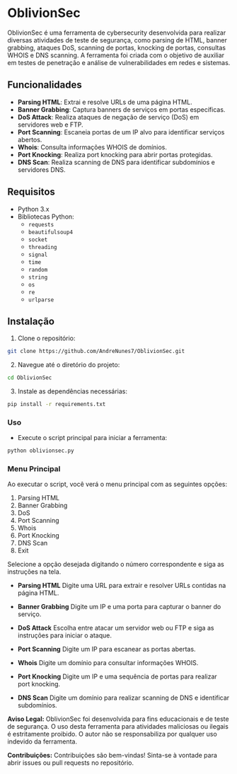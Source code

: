 # OblivionSec

OblivionSec é uma ferramenta de cybersecurity desenvolvida para realizar diversas atividades de teste de segurança, como parsing de HTML, banner grabbing, ataques DoS, scanning de portas, knocking de portas, consultas WHOIS e DNS scanning. A ferramenta foi criada com o objetivo de auxiliar em testes de penetração e análise de vulnerabilidades em redes e sistemas.

## Funcionalidades

- **Parsing HTML**: Extrai e resolve URLs de uma página HTML.
- **Banner Grabbing**: Captura banners de serviços em portas específicas.
- **DoS Attack**: Realiza ataques de negação de serviço (DoS) em servidores web e FTP.
- **Port Scanning**: Escaneia portas de um IP alvo para identificar serviços abertos.
- **Whois**: Consulta informações WHOIS de domínios.
- **Port Knocking**: Realiza port knocking para abrir portas protegidas.
- **DNS Scan**: Realiza scanning de DNS para identificar subdomínios e servidores DNS.

## Requisitos

- Python 3.x
- Bibliotecas Python:
  - `requests`
  - `beautifulsoup4`
  - `socket`
  - `threading`
  - `signal`
  - `time`
  - `random`
  - `string`
  - `os`
  - `re`
  - `urlparse`

## Instalação

1. Clone o repositório:

```bash
git clone https://github.com/AndreNunes7/OblivionSec.git
````

2. Navegue até o diretório do projeto:
``` bash
cd OblivionSec
```

3. Instale as dependências necessárias:
``` bash
pip install -r requirements.txt
```

### Uso
- Execute o script principal para iniciar a ferramenta:
``` bash
python oblivionsec.py
``` 

### Menu Principal

Ao executar o script, você verá o menu principal com as seguintes opções:

1. Parsing HTML
2. Banner Grabbing
3. DoS
4. Port Scanning
5. Whois
6. Port Knocking
7. DNS Scan
8. Exit

Selecione a opção desejada digitando o número correspondente e siga as instruções na tela.

- **Parsing HTML**
  Digite uma URL para extrair e resolver URLs contidas na página HTML.

- **Banner Grabbing**
  Digite um IP e uma porta para capturar o banner do serviço.

- **DoS Attack**
  Escolha entre atacar um servidor web ou FTP e siga as instruções para iniciar o ataque.

- **Port Scanning**
  Digite um IP para escanear as portas abertas.

- **Whois**
  Digite um domínio para consultar informações WHOIS.

- **Port Knocking**
  Digite um IP e uma sequência de portas para realizar port knocking.

- **DNS Scan**
  Digite um domínio para realizar scanning de DNS e identificar subdomínios.

**Aviso Legal:** OblivionSec foi desenvolvida para fins educacionais e de teste de segurança. O uso desta ferramenta para atividades maliciosas ou ilegais é estritamente proibido. O autor não se responsabiliza por qualquer uso indevido da ferramenta.

**Contribuições:** Contribuições são bem-vindas! Sinta-se à vontade para abrir issues ou pull requests no repositório.

